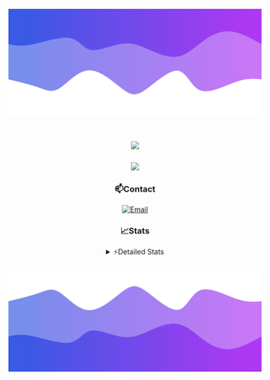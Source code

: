 ![Header](./header.png)
<div align="center">

<h1 align="center">
  <a href="https://git.io/typing-svg">
    <img src="https://readme-typing-svg.herokuapp.com/?lines=Hello,+There!+👋;This+is+chicho.;CEO+on+Hely+Development....;&center=true&size=25">
  </a>
</h1>
  
<p align="center">
  <img src="https://lanyard.cnrad.dev/api/852683595378196480" />
</p>

### 📫Contact
  [![Email](https://img.shields.io/badge/Email-gastondalla@gmail.com-04619f?style=for-the-badge&logo=gmail&logoColor=white)](mailto:gastondalla@gmail.com)
</br>  
### 📈Stats
<details>
    <summary> ⚡Detailed Stats</summary>
    <br/>

<!--START_SECTION:waka-->
![Code Time](http://img.shields.io/badge/Code%20Time-216%20hrs%2040%20mins-blue)

![Profile Views](http://img.shields.io/badge/Profile%20Views-2-blue)

**🐱 My GitHub Data** 

> 📦 39.6 kB Used in GitHub's Storage 
 > 
> 🏆 15 Contributions in the Year 2023
 > 
> 🚫 Not Opted to Hire
 > 
> 📜 7 Public Repositories 
 > 
> 🔑 9 Private Repositories 
 > 
**I'm a Night 🦉** 

```text
🌞 Morning                13 commits          ██░░░░░░░░░░░░░░░░░░░░░░░   06.81 % 
🌆 Daytime                20 commits          ███░░░░░░░░░░░░░░░░░░░░░░   10.47 % 
🌃 Evening                97 commits          █████████████░░░░░░░░░░░░   50.79 % 
🌙 Night                  61 commits          ████████░░░░░░░░░░░░░░░░░   31.94 % 
```
📅 **I'm Most Productive on Wednesday** 

```text
Monday                   12 commits          ██░░░░░░░░░░░░░░░░░░░░░░░   06.28 % 
Tuesday                  36 commits          █████░░░░░░░░░░░░░░░░░░░░   18.85 % 
Wednesday                42 commits          █████░░░░░░░░░░░░░░░░░░░░   21.99 % 
Thursday                 22 commits          ███░░░░░░░░░░░░░░░░░░░░░░   11.52 % 
Friday                   29 commits          ████░░░░░░░░░░░░░░░░░░░░░   15.18 % 
Saturday                 22 commits          ███░░░░░░░░░░░░░░░░░░░░░░   11.52 % 
Sunday                   28 commits          ████░░░░░░░░░░░░░░░░░░░░░   14.66 % 
```


📊 **This Week I Spent My Time On** 

```text
🕑︎ Time Zone: America/Argentina/Buenos_Aires

💬 Programming Languages: 
Python                   4 hrs 4 mins        ███████████░░░░░░░░░░░░░░   43.17 % 
HTML                     4 hrs 2 mins        ███████████░░░░░░░░░░░░░░   42.84 % 
JavaScript               37 mins             ██░░░░░░░░░░░░░░░░░░░░░░░   06.60 % 
SCSS                     11 mins             ░░░░░░░░░░░░░░░░░░░░░░░░░   01.98 % 
C#                       10 mins             ░░░░░░░░░░░░░░░░░░░░░░░░░   01.89 % 

🔥 Editors: 
VS Code                  9 hrs 7 mins        ████████████████████████░   96.60 % 
Visual Studio            19 mins             █░░░░░░░░░░░░░░░░░░░░░░░░   03.40 % 

🐱‍💻 Projects: 
Unknown Project          4 hrs 29 mins       ████████████░░░░░░░░░░░░░   47.56 % 
Coder                    4 hrs 9 mins        ███████████░░░░░░░░░░░░░░   44.02 % 
pagina-1                 28 mins             █░░░░░░░░░░░░░░░░░░░░░░░░   05.03 % 
Hate                     19 mins             █░░░░░░░░░░░░░░░░░░░░░░░░   03.40 % 

💻 Operating System: 
Windows                  9 hrs 26 mins       █████████████████████████   100.00 % 
```

**I Mostly Code in JavaScript** 

```text
JavaScript               8 repos             █████████░░░░░░░░░░░░░░░░   36.36 % 
CSS                      3 repos             ███░░░░░░░░░░░░░░░░░░░░░░   13.64 % 
HTML                     2 repos             ██░░░░░░░░░░░░░░░░░░░░░░░   09.09 % 
C#                       2 repos             ██░░░░░░░░░░░░░░░░░░░░░░░   09.09 % 
Batchfile                1 repo              █░░░░░░░░░░░░░░░░░░░░░░░░   04.55 % 
```




 Last Updated on 15/07/2023 03:31:16 UTC
<!--END_SECTION:waka-->
</details>

![Footer](./footer.png)
